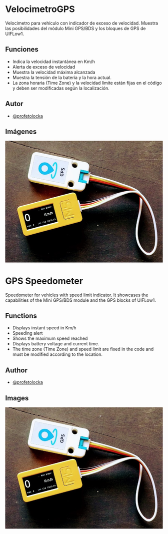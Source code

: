 # VelocimetroGPS

Velocimetro para vehículo con indicador de exceso de velocidad.
Muestra las posibilidades del módulo Mini GPS/BDS y los bloques de GPS de UIFLow1.

## Funciones

- Indica la velocidad instantánea en Km/h
- Alerta de exceso de velocidad
- Muestra la velocidad máxima alcanzada
- Muestra la tensión de la batería y la hora actual.
- La zona horaria (Time Zone) y la velocidad límite están fijas en el código y deben ser modificadas según la localización.


## Autor

- [@profetolocka](https://github.com/profetolocka)


## Imágenes

![En funcionamiento](https://github.com/profetolocka/M5Stick-UIFlow1/blob/main/VelocimetroGPS/velocimetro1.jpg)

# GPS Speedometer

Speedometer for vehicles with speed limit indicator.
It showcases the capabilities of the Mini GPS/BDS module and the GPS blocks of UIFLow1.

## Functions

- Displays instant speed in Km/h
- Speeding alert
- Shows the maximum speed reached
- Displays battery voltage and current time.
- The time zone (Time Zone) and speed limit are fixed in the code and must be modified according to the location.


## Author

- [@profetolocka](https://github.com/profetolocka)


## Images

![En funcionamiento](https://github.com/profetolocka/M5Stick-UIFlow1/blob/main/VelocimetroGPS/velocimetro1.jpg)

